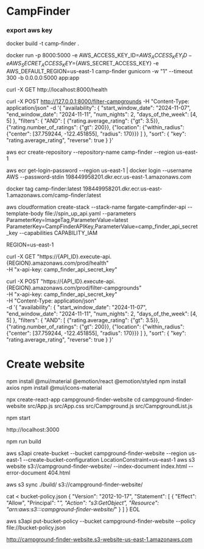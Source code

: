 # CampFinder


### export aws key

docker build -t camp-finder .

docker run -p 8000:5000 -e AWS_ACCESS_KEY_ID=${AWS_ACCESS_KEY_ID} -e AWS_SECRET_ACCESS_KEY=${AWS_SECRET_ACCESS_KEY} -e AWS_DEFAULT_REGION=us-east-1 camp-finder gunicorn -w "1" --timeout 300 -b 0.0.0.0:5000 app:app


curl -X GET http://localhost:8000/health

curl -X POST http://127.0.0.1:8000/filter-campgrounds -H "Content-Type: application/json" -d '{
      "availability": {
        "start_window_date": "2024-11-07", 
        "end_window_date": "2024-11-11", 
        "num_nights": 2, 
        "days_of_the_week": [4, 5]
      },
      "filters": {
        "AND": [
          {"rating.average_rating": {"gt": 3.5}},
          {"rating.number_of_ratings": {"gt": 200}},
          {"location": {"within_radius": {"center": [37.759244, -122.451855], "radius": 170}}}
        ]
      },
      "sort": {
        "key": "rating.average_rating",
        "reverse": true
      }
    }'


aws ecr create-repository --repository-name camp-finder --region us-east-1

aws ecr get-login-password --region us-east-1 | docker login --username AWS --password-stdin 198449958201.dkr.ecr.us-east-1.amazonaws.com

docker tag camp-finder:latest 198449958201.dkr.ecr.us-east-1.amazonaws.com/camp-finder:latest



aws cloudformation create-stack --stack-name fargate-campfinder-api --template-body file://spin_up_api.yaml --parameters ParameterKey=ImageTag,ParameterValue=latest ParameterKey=CampFinderAPIKey,ParameterValue=camp_finder_api_secret_key --capabilities CAPABILITY_IAM


REGION=us-east-1

curl -X GET "https://{API_ID}.execute-api.{REGION}.amazonaws.com/prod/health" \
-H "x-api-key: camp_finder_api_secret_key"


curl -X POST "https://{API_ID}.execute-api.{REGION}.amazonaws.com/prod/filter-campgrounds" \
-H "x-api-key: camp_finder_api_secret_key" \
-H "Content-Type: application/json" \
-d '{
      "availability": {
        "start_window_date": "2024-11-07", 
        "end_window_date": "2024-11-11", 
        "num_nights": 2, 
        "days_of_the_week": [4, 5]
      },
      "filters": {
        "AND": [
          {"rating.average_rating": {"gt": 3.5}},
          {"rating.number_of_ratings": {"gt": 200}},
          {"location": {"within_radius": {"center": [37.759244, -122.451855], "radius": 170}}}
        ]
      },
      "sort": {
        "key": "rating.average_rating",
        "reverse": true
      }
    }'





# Create website

npm install @mui/material @emotion/react @emotion/styled
npm install axios
npm install @mui/icons-material

npx create-react-app campground-finder-website
cd campground-finder-website
src/App.js
src/App.css
src/Campground.js
src/CampgroundList.js

npm start

http://localhost:3000






npm run build

aws s3api create-bucket --bucket campground-finder-website --region us-east-1 --create-bucket-configuration LocationConstraint=us-east-1
aws s3 website s3://campground-finder-website/ --index-document index.html --error-document 404.html

aws s3 sync ./build/ s3://campground-finder-website/

cat <<EOL > bucket-policy.json
{
  "Version": "2012-10-17",
  "Statement": [
    {
      "Effect": "Allow",
      "Principal": "*",
      "Action": "s3:GetObject",
      "Resource": "arn:aws:s3:::campground-finder-website/*"
    }
  ]
}
EOL



aws s3api put-bucket-policy --bucket campground-finder-website --policy file://bucket-policy.json




http://campground-finder-website.s3-website-us-east-1.amazonaws.com









